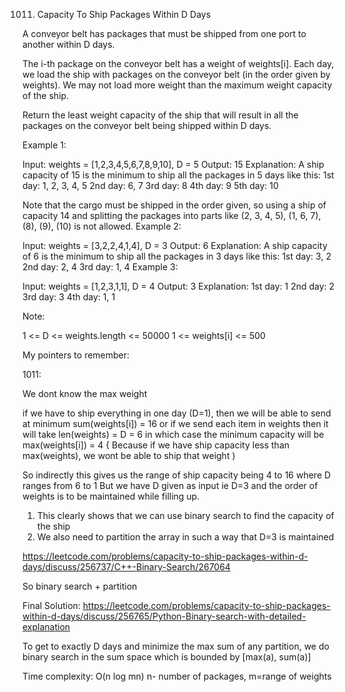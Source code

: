 1011. Capacity To Ship Packages Within D Days

A conveyor belt has packages that must be shipped from one port to another within D days.

The i-th package on the conveyor belt has a weight of weights[i].  Each day, we load the ship with packages on the conveyor belt (in the order given by weights). We may not load more weight than the maximum weight capacity of the ship.

Return the least weight capacity of the ship that will result in all the packages on the conveyor belt being shipped within D days.

 

Example 1:

Input: weights = [1,2,3,4,5,6,7,8,9,10], D = 5
Output: 15
Explanation: 
A ship capacity of 15 is the minimum to ship all the packages in 5 days like this:
1st day: 1, 2, 3, 4, 5
2nd day: 6, 7
3rd day: 8
4th day: 9
5th day: 10

Note that the cargo must be shipped in the order given, so using a ship of capacity 14 and splitting the packages into parts like (2, 3, 4, 5), (1, 6, 7), (8), (9), (10) is not allowed. 
Example 2:

Input: weights = [3,2,2,4,1,4], D = 3
Output: 6
Explanation: 
A ship capacity of 6 is the minimum to ship all the packages in 3 days like this:
1st day: 3, 2
2nd day: 2, 4
3rd day: 1, 4
Example 3:

Input: weights = [1,2,3,1,1], D = 4
Output: 3
Explanation: 
1st day: 1
2nd day: 2
3rd day: 3
4th day: 1, 1
 

Note:

1 <= D <= weights.length <= 50000
1 <= weights[i] <= 500


My pointers to remember:

1011:

We dont know the max weight

if we have to ship everything in one day (D=1), then we will be able to send at minimum sum(weights[i]) = 16
or if we send each item in weights then it will take len(weights) = D = 6
in which case the minimum capacity will be max(weights[i]) = 4 { Because if we have ship capacity less than max(weights), 
we wont be able to ship that weight )

So indirectly this gives us the range of ship capacity being 4 to 16 where D ranges from 6 to 1
But we have D given as input ie D=3 and the order of weights is to be maintained while filling up.

1. This clearly shows that we can use binary search to find the capacity of the ship 
2. We also need to partition the array in such a way that D=3 is maintained

https://leetcode.com/problems/capacity-to-ship-packages-within-d-days/discuss/256737/C++-Binary-Search/267064

So binary search + partition 

Final Solution:
https://leetcode.com/problems/capacity-to-ship-packages-within-d-days/discuss/256765/Python-Binary-search-with-detailed-explanation

To get to exactly D days and minimize the max sum of any partition, we do binary search in the sum space which is bounded by [max(a), sum(a)]


Time complexity:
O(n log mn)  n- number of packages, m=range of weights

